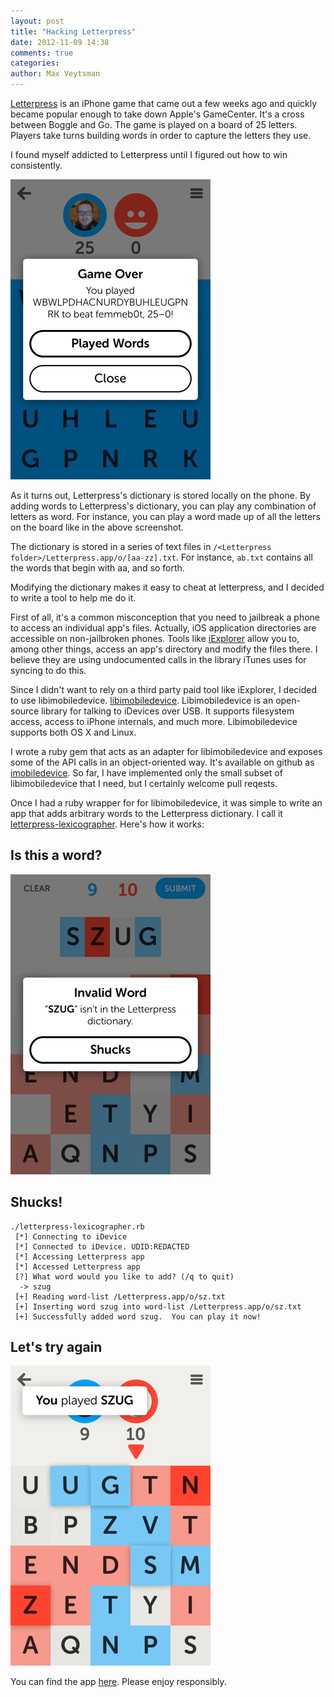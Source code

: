 ```yaml
---
layout: post
title: "Hacking Letterpress"
date: 2012-11-09 14:38
comments: true
categories: 
author: Max Veytsman
---
```


[Letterpress](http://www.atebits.com/letterpress/) is an iPhone game
that came out a few weeks ago and quickly became popular enough to
take down Apple's GameCenter. It's a cross between Boggle and Go. The
game is played on a board of 25 letters. Players take turns building
words in order to capture the letters they use. 

I found myself addicted to Letterpress until I figured out how to win consistently.

![winning](/assets/images/letterpress/winning.png)

As it turns out, Letterpress's dictionary is stored locally on the
phone. By adding words to Letterpress's dictionary, you can play any
combination of letters as word. For instance, you can play a word made
up of all the letters on the board like in the above screenshot.  

The dictionary is stored in a
series of text files in `/<Letterpress
folder>/Letterpress.app/o/[aa-zz].txt`. For instance, `ab.txt`
contains all the words that begin with aa, and so forth.

Modifying the dictionary makes it easy to cheat at letterpress, and I decided to
write a tool to help me do it.

First of all, it's a common misconception that you need to jailbreak a
phone to access an individual app's files. Actually, iOS application
directories are accessible on non-jailbroken phones. Tools like
[iExplorer](http://www.macroplant.com/iexplorer/) allow you to, among
other things, access an app's directory and modify the files there. I
believe they are using undocumented calls in the library iTunes uses for syncing to
do this.

Since I didn't want to rely on a third party paid tool like iExplorer,
I decided to use libimobiledevice.
[libimobiledevice](http://www.libimobiledevice.org/). Libimobiledevice
is an open-source library for talking to iDevices over USB. It
supports filesystem access, access to iPhone internals, and much more.
Libimobiledevice supports both OS X and Linux.

I wrote a ruby gem that acts as an adapter for
libimobiledevice and exposes some of the API calls in an object-oriented way. It's available on github as
[imobiledevice](https://github.com/stateio/imobiledevice). So far, I have
implemented only the small subset of libimobiledevice that I need,
but I certainly welcome pull reqests.

Once I had a ruby wrapper for for libimobiledevice, it was simple to
write an app that adds arbitrary words to the Letterpress dictionary.
I call it
[letterpress-lexicographer](https://github.com/stateio/letterpress-lexicographer).
Here's how it works:

## Is this a word?

![Before](/assets/images/letterpress/before.png)

## Shucks!

```
./letterpress-lexicographer.rb
 [*] Connecting to iDevice
 [*] Connected to iDevice. UDID:REDACTED
 [*] Accessing Letterpress app
 [*] Accessed Letterpress app
 [?] What word would you like to add? (/q to quit)
  -> szug
 [+] Reading word-list /Letterpress.app/o/sz.txt
 [+] Inserting word szug into word-list /Letterpress.app/o/sz.txt
 [+] Successfully added word szug.  You can play it now!
```
## Let's try again
![After](/assets/images/letterpress/after.png)

You can find the app [here](https://github.com/stateio/letterpress-lexicographer).  Please enjoy responsibly.